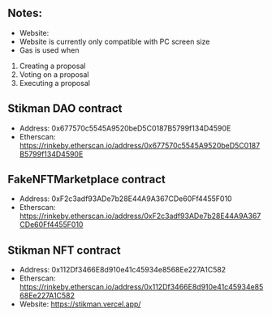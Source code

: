 ## Notes:

- Website:
- Website is currently only compatible with PC screen size
- Gas is used when
 1. Creating a proposal
 2. Voting on a proposal
 3. Executing a proposal
  
## Stikman DAO contract

- Address: 0x677570c5545A9520beD5C0187B5799f134D4590E
- Etherscan: https://rinkeby.etherscan.io/address/0x677570c5545A9520beD5C0187B5799f134D4590E

## FakeNFTMarketplace contract

- Address: 0xF2c3adf93ADe7b28E44A9A367CDe60Ff4455F010
- Etherscan: https://rinkeby.etherscan.io/address/0xF2c3adf93ADe7b28E44A9A367CDe60Ff4455F010

## Stikman NFT contract

- Address: 0x112Df3466E8d910e41c45934e8568Ee227A1C582
- Etherscan: https://rinkeby.etherscan.io/address/0x112Df3466E8d910e41c45934e8568Ee227A1C582
- Website: https://stikman.vercel.app/
